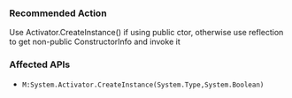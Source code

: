 ### Recommended Action
Use Activator.CreateInstance<T>() if using public ctor, otherwise use reflection to get non-public ConstructorInfo and invoke it

### Affected APIs
* `M:System.Activator.CreateInstance(System.Type,System.Boolean)`